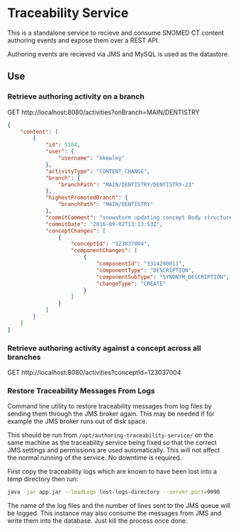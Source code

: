 # Traceability Service

This is a standalone service to recieve and consume SNOMED CT content authoring events and expose them over a REST API.

Authoring events are recieved via JMS and MySQL is used as the datastore.

## Use
### Retrieve authoring activity on a branch
GET http://localhost:8080/activities?onBranch=MAIN/DENTISTRY
```json
{
    "content": [
        {
            "id": 5184,
            "user": {
                "username": "kkewley"
            },
            "activityType": "CONTENT_CHANGE",
            "branch": {
                "branchPath": "MAIN/DENTISTRY/DENTISTRY-23"
            },
            "highestPromotedBranch": {
                "branchPath": "MAIN/DENTISTRY"
            },
            "commitComment": "snowstorm updating concept Body structure (body structure)",
            "commitDate": "2016-09-02T13:13:53Z",
            "conceptChanges": [
                {
                    "conceptId": "123037004",
                    "componentChanges": [
                        {
                            "componentId": "3314290011",
                            "componentType": "DESCRIPTION",
                            "componentSubType": "SYNONYM_DESCRIPTION",
                            "changeType": "CREATE"
                        }
                    ]
                }
            ]
        }
    ]
}
```

### Retrieve authoring activity against a concept across all branches
GET http://localhost:8080/activities?conceptId=123037004

### Restore Traceability Messages From Logs
Command line utility to restore traceability messages from log files by sending them through the JMS broker again. This may be needed if for example the JMS broker runs out of disk space.

This should be run from `/opt/authoring-traceability-service/` on the same machine as the traceability service being fixed so that the correct JMS settings and permissions are used automatically. This will not affect the normal running of the service. No downtime is required.

First copy the traceability logs which are known to have been lost into a temp directory then run:
```bash
java -jar app.jar --loadLogs lost-logs-directory --server.port=9090 
```
The name of the log files and the number of lines sent to the JMS queue will be logged. This instance may also consume the messages from JMS and write them into the database. Just kill the process once done. 

